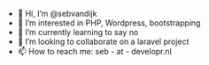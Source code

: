 - 👋 Hi, I’m @sebvandijk
- 👀 I’m interested in PHP, Wordpress, bootstrapping
- 🌱 I’m currently learning to say no
- 💞️ I’m looking to collaborate on a laravel project
- 📫 How to reach me: seb - at - developr.nl


<!---
sebvandijk/sebvandijk is a ✨ special ✨ repository because its `README.md` (this file) appears on your GitHub profile.
You can click the Preview link to take a look at your changes.
--->
